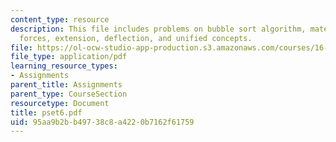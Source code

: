 ```yaml
---
content_type: resource
description: This file includes problems on bubble sort algorithm, materials and structures,
  forces, extension, deflection, and unified concepts.
file: https://ol-ocw-studio-app-production.s3.amazonaws.com/courses/16-01-unified-engineering-i-ii-iii-iv-fall-2005-spring-2006/95aa9b2bb49738c8a4220b7162f61759_pset6.pdf
file_type: application/pdf
learning_resource_types:
- Assignments
parent_title: Assignments
parent_type: CourseSection
resourcetype: Document
title: pset6.pdf
uid: 95aa9b2b-b497-38c8-a422-0b7162f61759
---
```

